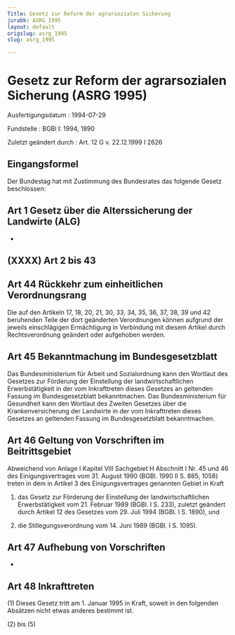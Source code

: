 ```yaml
---
Title: Gesetz zur Reform der agrarsozialen Sicherung
jurabk: ASRG 1995
layout: default
origslug: asrg_1995
slug: asrg_1995

---
```


# Gesetz zur Reform der agrarsozialen Sicherung (ASRG 1995)

Ausfertigungsdatum
:   1994-07-29

Fundstelle
:   BGBl I: 1994, 1890

Zuletzt geändert durch
:   Art. 12 G v. 22.12.1999 I 2626


## Eingangsformel

Der Bundestag hat mit Zustimmung des Bundesrates das folgende Gesetz
beschlossen:


## Art 1 Gesetz über die Alterssicherung der Landwirte (ALG)

-


## (XXXX) Art 2 bis 43



## Art 44 Rückkehr zum einheitlichen Verordnungsrang

Die auf den Artikeln 17, 18, 20, 21, 30, 33, 34, 35, 36, 37, 38, 39
und 42 beruhenden Teile der dort geänderten Verordnungen können
aufgrund der jeweils einschlägigen Ermächtigung in Verbindung mit
diesem Artikel durch Rechtsverordnung geändert oder aufgehoben werden.


## Art 45 Bekanntmachung im Bundesgesetzblatt

Das Bundesministerium für Arbeit und Sozialordnung kann den Wortlaut
des Gesetzes zur Förderung der Einstellung der landwirtschaftlichen
Erwerbstätigkeit in der vom Inkrafttreten dieses Gesetzes an geltenden
Fassung im Bundesgesetzblatt bekanntmachen. Das Bundesministerium für
Gesundheit kann den Wortlaut des Zweiten Gesetzes über die
Krankenversicherung der Landwirte in der vom Inkrafttreten dieses
Gesetzes an geltenden Fassung im Bundesgesetzblatt bekanntmachen.


## Art 46 Geltung von Vorschriften im Beitrittsgebiet

Abweichend von Anlage I Kapitel VIII Sachgebiet H Abschnitt I Nr. 45
und 46 des Einigungsvertrages vom 31. August 1990 (BGBl. 1990 II S.
885, 1058) treten in dem in Artikel 3 des Einigungsvertrages genannten
Gebiet in Kraft

1.  das Gesetz zur Förderung der Einstellung der landwirtschaftlichen
    Erwerbstätigkeit vom 21. Februar 1989 (BGBl. I S. 233), zuletzt
    geändert durch Artikel 12 des Gesetzes vom 29. Juli 1994 (BGBl. I S.
    1890), und


2.  die Stillegungsverordnung vom 14. Juni 1989 (BGBl. I S. 1095).





## Art 47 Aufhebung von Vorschriften

-


## Art 48 Inkrafttreten

(1) Dieses Gesetz tritt am 1. Januar 1995 in Kraft, soweit in den
folgenden Absätzen nicht etwas anderes bestimmt ist.

(2) bis (5)

